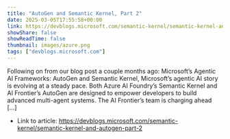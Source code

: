 ```yaml
---
title: "AutoGen and Semantic Kernel, Part 2"
date: 2025-03-05T17:55:58+00:00
link: https://devblogs.microsoft.com/semantic-kernel/semantic-kernel-and-autogen-part-2
showShare: false
showReadTime: false
thumbnail: images/azure.png
tags: ["devblogs.microsoft.com"]
---
```

Following on from our blog post a couple months ago: Microsoft’s Agentic AI Frameworks: AutoGen and Semantic Kernel, Microsoft’s agentic AI story is evolving at a steady pace. Both Azure AI Foundry’s Semantic Kernel and AI Frontier’s AutoGen are designed to empower developers to build advanced multi-agent systems. The AI Frontier’s team is charging ahead […]

- Link to article: https://devblogs.microsoft.com/semantic-kernel/semantic-kernel-and-autogen-part-2
